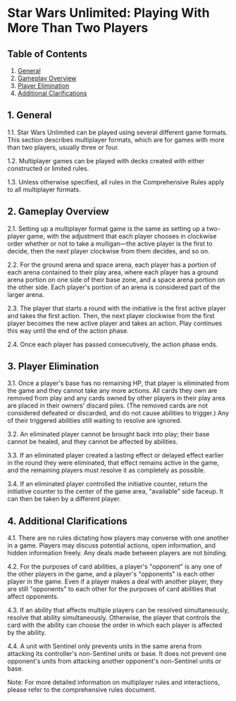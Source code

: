 # Star Wars Unlimited: Playing With More Than Two Players

## Table of Contents
1. [General](#1-general)
2. [Gameplay Overview](#2-gameplay-overview)
3. [Player Elimination](#3-player-elimination)
4. [Additional Clarifications](#4-additional-clarifications)

## 1. General
1.1. Star Wars Unlimited can be played using several different game formats. This section describes multiplayer formats, which are for games with more than two players, usually three or four.

1.2. Multiplayer games can be played with decks created with either constructed or limited rules.

1.3. Unless otherwise specified, all rules in the Comprehensive Rules apply to all multiplayer formats.

## 2. Gameplay Overview
2.1. Setting up a multiplayer format game is the same as setting up a two-player game, with the adjustment that each player chooses in clockwise order whether or not to take a mulligan—the active player is the first to decide, then the next player clockwise from them decides, and so on.

2.2. For the ground arena and space arena, each player has a portion of each arena contained to their play area, where each player has a ground arena portion on one side of their base zone, and a space arena portion on the other side. Each player's portion of an arena is considered part of the larger arena.

2.3. The player that starts a round with the initiative is the first active player and takes the first action. Then, the next player clockwise from the first player becomes the new active player and takes an action. Play continues this way until the end of the action phase.

2.4. Once each player has passed consecutively, the action phase ends.

## 3. Player Elimination
3.1. Once a player's base has no remaining HP, that player is eliminated from the game and they cannot take any more actions. All cards they own are removed from play and any cards owned by other players in their play area are placed in their owners' discard piles. (The removed cards are not considered defeated or discarded, and do not cause abilities to trigger.) Any of their triggered abilities still waiting to resolve are ignored.

3.2. An eliminated player cannot be brought back into play; their base cannot be healed, and they cannot be affected by abilities.

3.3. If an eliminated player created a lasting effect or delayed effect earlier in the round they were eliminated, that effect remains active in the game, and the remaining players must resolve it as completely as possible.

3.4. If an eliminated player controlled the initiative counter, return the initiative counter to the center of the game area, "available" side faceup. It can then be taken by a different player.

## 4. Additional Clarifications
4.1. There are no rules dictating how players may converse with one another in a game. Players may discuss potential actions, open information, and hidden information freely. Any deals made between players are not binding.

4.2. For the purposes of card abilities, a player's "opponent" is any one of the other players in the game, and a player's "opponents" is each other player in the game. Even if a player makes a deal with another player, they are still "opponents" to each other for the purposes of card abilities that affect opponents.

4.3. If an ability that affects multiple players can be resolved simultaneously, resolve that ability simultaneously. Otherwise, the player that controls the card with the ability can choose the order in which each player is affected by the ability.

4.4. A unit with Sentinel only prevents units in the same arena from attacking its controller's non-Sentinel units or base. It does not prevent one opponent's units from attacking another opponent's non-Sentinel units or base.

Note: For more detailed information on multiplayer rules and interactions, please refer to the comprehensive rules document.